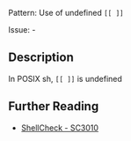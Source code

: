 Pattern: Use of undefined `[[ ]]`

Issue: -

## Description

In POSIX sh, `[[ ]]` is undefined

## Further Reading

* [ShellCheck - SC3010](https://github.com/koalaman/shellcheck/wiki/SC3010)
